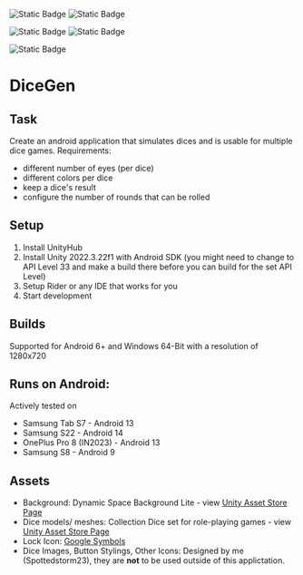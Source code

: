 ![Static Badge](https://img.shields.io/badge/Version-v5.1.0-%23b3e6ff?logo=android)
![Static Badge](https://img.shields.io/badge/Android-6%2B-purple?logo=android)

![Static Badge](https://img.shields.io/badge/Version-v2.0.0-%23b3e6ff?logo=windows)
![Static Badge](https://img.shields.io/badge/Windows-64_Bit-purple?logo=windows)

![Static Badge](https://img.shields.io/badge/Unity-2022.3.22f1-%23e6e6e6?logo=unity)

 # DiceGen

## Task

Create an android application that simulates dices and is usable for multiple dice games.
Requirements:

* different number of eyes (per dice)
* different colors per dice
* keep a dice's result
* configure the number of rounds that can be rolled

## Setup

1. Install UnityHub
2. Install Unity 2022.3.22f1 with Android SDK (you might need to change to API Level 33 and make a build there before
   you can build for the set API Level)
3. Setup Rider or any IDE that works for you
4. Start development

## Builds
Supported for Android 6+ and Windows 64-Bit with a resolution of 1280x720

## Runs on Android:
Actively tested on
* Samsung Tab S7  - Android 13
* Samsung S22 - Android 14
* OnePlus Pro 8 (IN2023) - Android 13
* Samsung S8 - Android 9

## Assets
* Background: Dynamic Space Background Lite - view [Unity Asset Store Page](https://assetstore.unity.com/packages/2d/textures-materials/dynamic-space-background-lite-104606)
* Dice models/ meshes: Collection Dice set for role-playing games - view [Unity Asset Store Page](https://assetstore.unity.com/packages/3d/environments/collection-dice-set-for-role-playing-games-202821)
* Lock Icon: [Google Symbols](https://fonts.google.com/icons?selected=Material%20Symbols%20Outlined%3Alock%3AFILL%400%3Bwght%40400%3BGRAD%400%3Bopsz%4024)
* Dice Images, Button Stylings, Other Icons: Designed by me (Spottedstorm23), they are **not** to be used outside of this applictation.
